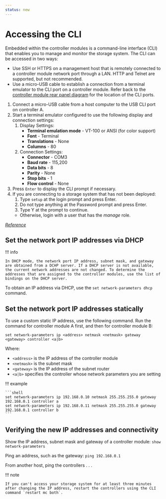 ```yaml
---
status: new
---
```


# Accessing the CLI

Embedded within the controller modules is a command-line interface (CLI) that enables you to manage and monitor the storage system. The CLI can be accessed in two ways:

- Use SSH or HTTPS on a management host that is remotely connected to a controller module network port through a LAN. HTTP and Telnet are supported, but not recommended.
- Use a micro-USB cable to establish a connection from a terminal emulator to the CLI port on a controller module. Refer back to the [controller module rear panel diagram](me5-overview.md#controller-module-4-port-sas-shown) for the location of the CLI ports.

1. Connect a micro-USB cable from a host computer to the USB CLI port on controller A.
2. Start a terminal emulator configured to use the following display and connection settings:
    1. Display Settings:
          - **Terminal emulation mode** - VT-100 or ANSI (for color support)
          - **Font** - Terminal
          - **Translations** - None
          - **Columns** - 80
    2. Connection Settings:
          - **Connector** - COM3
          - **Baud rate** - 115,200
          - **Data bits** - 8
          - **Parity** - None
          - **Stop bits** - 1
          - **Flow control** - None
3. Press `Enter` to display the CLI prompt if necessary.
4. If you are connecting to a storage system that has not been deployed:
      1. Type `setup` at the login prompt and press Enter.
      2. Do not type anything at the Password prompt and press Enter.
      3. Type Y at the prompt to continue.
      -  Otherwise, login with a user that has the *manage* role.

[*Reference*](https://www.dell.com/support/manuals/en-us/powervault-me5024/me5_series_dg/set-a-network-port-ip-address-using-the-micro-usb-port?guid=guid-f6c01f88-2207-4dab-bb8e-8c407a002c81&lang=en-us)

## Set the network port IP addresses via DHCP

!!! info

    In DHCP mode, the network port IP address, subnet mask, and gateway are obtained from a DCHP server. If a DHCP server is not available, the current network addresses are not changed. To determine the addresses that are assigned to the controller modules, use the list of bindings on the DHCP server.

To obtain an IP address via DHCP, use the `set network-parameters dhcp` command.

## Set the network port IP addresses statically

To use a custom static IP address, use the following command. Run the command for controller module A first, and then for controller module B:

`set network-parameters ip <address> netmask <netmask> gateway <gateway> controller <a|b>`

Where:

- `<address>` is the IP address of the controller module
- `<netmask>` is the subnet mask
- `<gateway>` is the IP address of the subnet router
- `<a|b>` specifies the controller whose network parameters you are setting

!!! example

    ```shell
    set network-parameters ip 192.168.0.10 netmask 255.255.255.0 gateway 192.168.0.1 controller a
    set network-parameters ip 192.168.0.11 netmask 255.255.255.0 gateway 192.168.0.1 controller b
    ```

## Verifying the new IP addresses and connectivity

Show the IP address, subnet mask and gateway of a controller module: `show network-parameters`

Ping an address, such as the gateway: `ping 192.168.0.1`

From another host, ping the controllers . . .

!!! note

    If you can't access your storage system for at least three minutes after changing the IP address, restart the controllers using the CLI command `restart mc both`.
